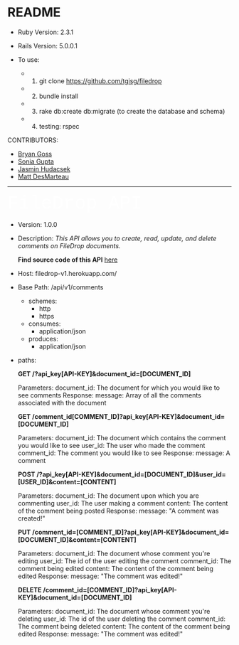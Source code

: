 # README

* Ruby Version: 2.3.1

* Rails Version: 5.0.0.1

* To use:
    * 1) git clone https://github.com/tgisg/filedrop
    * 2) bundle install
    * 3) rake db:create db:migrate (to create the database and schema)
    * 4) testing: rspec

CONTRIBUTORS:
* [Bryan Goss](https://github.com/bcgoss)
* [Sonia Gupta](https://github.com/tgisg)
* [Jasmin Hudacsek](https://github.com/j-sm-n)
* [Matt DesMarteau](https://github.com/MDes41)

------------------------------------------------
<span style="color:#ffff; font-family: 'Courier'; font-size: 3em;">
FileDrop API</span>

  * Version: 1.0.0
  * Description: *This API allows you to create, read, update, and delete comments on FileDrop documents.*

    **Find source code of this API** [here](https://github.com/tgisg/filedrop)
  * Host: filedrop-v1.herokuapp.com/
  * Base Path: /api/v1/comments
      * schemes:
          - http
          - https
      * consumes:
          - application/json
      * produces:
          - application/json
  * paths:

    **GET /?api_key[API-KEY]&document_id=[DOCUMENT_ID]**

    Parameters:
        document_id: The document for which you would like to see comments
    Response:
        message: Array of all the comments associated with the document

    **GET /comment_id[COMMENT_ID]?api_key[API-KEY]&document_id=[DOCUMENT_ID]**

    Parameters:
        document_id: The document which contains the comment you would like to see
        user_id: The user who made the comment
        comment_id: The comment you would like to see
    Response:
        message: A comment

    **POST /?api_key[API-KEY]&document_id=[DOCUMENT_ID]&user_id=[USER_ID]&content=[CONTENT]**

      Parameters:
        document_id: The document upon which you are commenting
        user_id: The user making a comment
        content: The content of the comment being posted
      Response:
        message: "A comment was created!"

    **PUT /comment_id=[COMMENT_ID]?api_key[API-KEY]&document_id=[DOCUMENT_ID]&content=[CONTENT]**

      Parameters:
        document_id: The document whose comment you're editing
        user_id: The id of the user editing the comment
        comment_id: The comment being edited
        content: The content of the comment being edited
      Response:
        message: "The comment was edited!"

    **DELETE /comment_id=[COMMENT_ID]?api_key[API-KEY]&document_id=[DOCUMENT_ID]**

      Parameters:
        document_id: The document whose comment you're deleting
        user_id: The id of the user deleting the comment
        comment_id: The comment being deleted
        content: The content of the comment being edited
      Response:
        message: "The comment was edited!"
